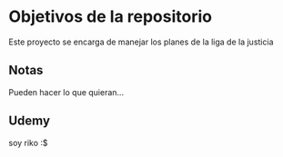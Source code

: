 # Objetivos de la repositorio

Este proyecto se encarga de manejar los planes de la liga de la justicia


## Notas
Pueden hacer lo que quieran...

## Udemy
soy riko :$

